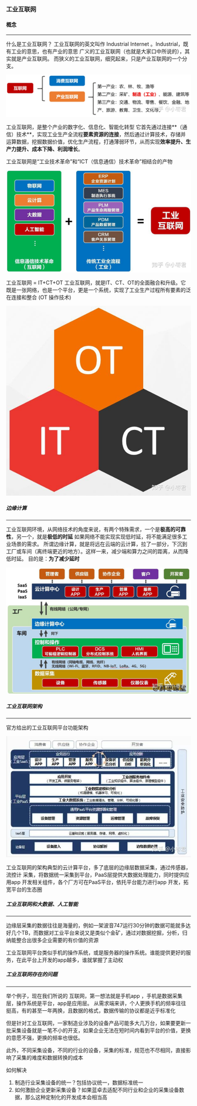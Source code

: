 ### 工业互联网

#### 概念
---
什么是工业互联网？
工业互联网的英文叫作 Industrial Internet 。Industrial，既有工业的意思，也有产业的意思
广义的工业互联网（也就是大家口中所说的），其实就是产业互联网。
而狭义的工业互联网，细究起来，只是产业互联网的一个分支。

![tcpip](https://github.com/BinWayne/interview/blob/main/media/ii.jpeg)

工业互联网，是整个产业的数字化、信息化、智能化转型
它首先通过连接**（通信）技术**，实现工业生产全流程**要素资源的连接**，然后通过计算技术，存储并运算数据，挖掘数据价值，优化生产流程，打通薄弱环节，从而实现**效率提升、生产力提升、成本下降、利润增长**。

工业互联网是“工业技术革命”和“ICT（信息通信）技术革命”相结合的产物

![tcpip](https://github.com/BinWayne/interview/blob/main/media/ii2.jpeg)

工业互联网 = IT+CT+OT
工业互联网，就是IT、CT、OT的全面融合和升级。它既是一张网络，也是一个平台，更是一个系统，实现了工业生产过程所有要素的泛在连接和整合
(OT  操作技术)

![tcpip](https://github.com/BinWayne/interview/blob/main/media/3t.jpeg)

##### 边缘计算
---
工业互联网环境，从网络技术的角度来说，有两个特殊需求，一个是**极高的可靠性**，另一个，就是**极低的时延**
如果网络不能实现实现低时延，将不能满足很多工业场景的需求。
所谓边缘计算，就是将远在云端的云计算，拉了一部分，下沉到工厂或车间（离终端更近的地方）。这样一来，减少端和算力之间的距离，从而降低时延。
目的是：**为了减少延时**

![tcpip](https://github.com/BinWayne/interview/blob/main/media/edge.jpeg)

##### 工业互联网架构
---
官方给出的工业互联网平台功能架构

![tcpip](https://github.com/BinWayne/interview/blob/main/media/ii_arch.jpeg)

工业互联网的架构典型的云计算平台，多了底层的边缘层数据采集，通过传感器，流控计 采集，将数据统一采集到平台，PaaS层提供大数据处理能力，同时提供应用app 开发相关组件，各个厂方可在PaaS平台，依托平台能力进行app 开发，拓宽平台的生态圈

##### 工业互联网和大数据、人工智能
---
边缘层采集的数据往往是海量的，例如一架波音747运行30分钟的数据可能就多达好几个TB，而数据对工业平台来说又是类似个金矿，通过对数据挖掘，分析，归纳能整合出很多企业需要的有价值的资源

工业互联网平台类似手机的操作系统，或是服务器的操作系统。谁能提供更好的服务，在此平台上开发的app越多，谁就掌握了主动权

##### 工业互联网存在的问题
---
举个例子，现在我们所说的 互联网，第一想法就是手机app ，手机是数据采集层，操作系统是平台，app是应用层。
从需求端来讲，个人更换手机的频率往往挺高，有的甚至一年两换，且数据的格式，数据传输的协议都是近乎标准化

但是针对工业互联网，一家制造业涉及的设备产品可能多大几万台，如果要更新一批采集设备就是一笔不小的开支，如果企业无法在短时间内看到平台的价值，更换的意愿不强，更换的频率也很低。

此外，不同采集设备，不同的行业的设备，采集的标准，规范也不尽相同，直接影响了采集的难度和数据转换的成本

如何解决
1. 制造行业采集设备的统一？包括协议统一，数据标准统一
2. 如何激励企业更新采集设备？如果蓝卓去适配不同行业和企业的采集设备数据，那么这种定制化的开发成本会相当高








